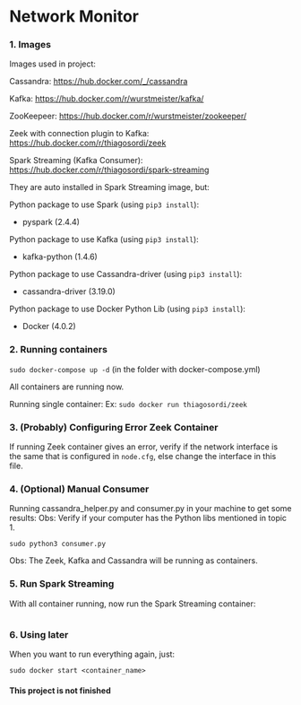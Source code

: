 # Network Monitor

<h3>1. Images </h3>
Images used in project:

Cassandra:
https://hub.docker.com/_/cassandra

Kafka:
https://hub.docker.com/r/wurstmeister/kafka/

ZooKeepeer:
https://hub.docker.com/r/wurstmeister/zookeeper/

Zeek with connection plugin to Kafka:
https://hub.docker.com/r/thiagosordi/zeek

Spark Streaming (Kafka Consumer):
https://hub.docker.com/r/thiagosordi/spark-streaming

They are auto installed in Spark Streaming image, but:

Python package to use Spark (using ```pip3 install```):
- pyspark (2.4.4)

Python package to use Kafka (using ```pip3 install```):
- kafka-python (1.4.6)

Python package to use Cassandra-driver (using ```pip3 install```):
- cassandra-driver (3.19.0)

Python package to use Docker Python Lib (using ```pip3 install```):
- Docker (4.0.2)

<h3>2. Running containers </h3>

```sudo docker-compose up -d``` (in the folder with docker-compose.yml)

All containers are running now.

Running single container:
Ex:
```sudo docker run thiagosordi/zeek```

<h3>3. (Probably) Configuring Error Zeek Container </h3>

If running Zeek container gives an error, verify if the network interface is the same that is configured in ```node.cfg```, else change the interface in this file.

<h3>4. (Optional) Manual Consumer</h3>
Running cassandra_helper.py and consumer.py in your machine to get some results:
Obs: Verify if your computer has the Python libs mentioned in topic 1.

```sudo python3 consumer.py```

Obs: The Zeek, Kafka and Cassandra will be running as containers.

<h3>5. Run Spark Streaming </h3>
With all container running, now run the Spark Streaming container:

```sudo docker exec -ti spark-streaming /usr/local/spark/bin/spark-submit --packages org.apache.spark:spark-streaming-kafka-0-8_2.11:2.4.0 /spark/spark.py
```

<h3>6. Using later </h3>
When you want to run everything again, just:

```sudo docker start <container_name>```

<h4>This project is not finished</h4>

